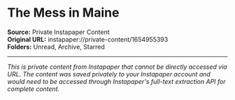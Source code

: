# The Mess in Maine

**Source:** Private Instapaper Content  
**Original URL:** instapaper://private-content/1654955393  
**Folders:** Unread, Archive, Starred  

---

*This is private content from Instapaper that cannot be directly accessed via URL. The content was saved privately to your Instapaper account and would need to be accessed through Instapaper's full-text extraction API for complete content.*